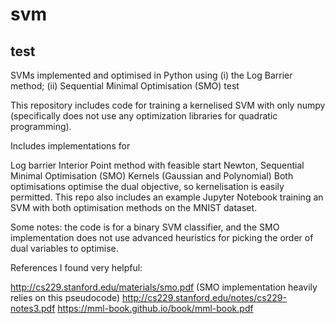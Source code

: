 # svm

## test

SVMs implemented and optimised in Python using (i) the Log Barrier method; (ii) Sequential Minimal Optimisation (SMO)
test

This repository includes code for training a kernelised SVM with only numpy (specifically does not use any optimization libraries for quadratic programming).

Includes implementations for

Log barrier Interior Point method with feasible start Newton,
Sequential Minimal Optimisation (SMO)
Kernels (Gaussian and Polynomial)
Both optimisations optimise the dual objective, so kernelisation is easily permitted. This repo also includes an example Jupyter Notebook training an SVM with both optimisation methods on the MNIST dataset.

Some notes: the code is for a binary SVM classifier, and the SMO implementation does not use advanced heuristics for picking the order of dual variables to optimise.

References I found very helpful:

http://cs229.stanford.edu/materials/smo.pdf (SMO implementation heavily relies on this pseudocode)
http://cs229.stanford.edu/notes/cs229-notes3.pdf
https://mml-book.github.io/book/mml-book.pdf
